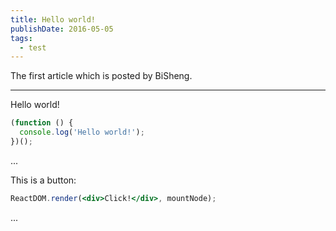 ```yaml
---
title: Hello world!
publishDate: 2016-05-05
tags: 
  - test
---
```


The first article which is posted by BiSheng.

---

Hello world!

```js
(function () {
  console.log('Hello world!');
})();
```

...

This is a button:

```jsx
ReactDOM.render(<div>Click!</div>, mountNode);
```
...